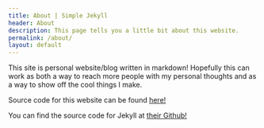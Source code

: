 ```yaml
---
title: About | Simple Jekyll
header: About
description: This page tells you a little bit about this website.
permalink: /about/
layout: default
---
```


This site is personal website/blog written in markdown! Hopefully this can work as both a way to reach more people with my personal thoughts and as a way to show off the cool things I make.

Source code for this website can be found [here!](https://gitlab.com/cameron.dugan/camerondugan.com)

You can find the source code for Jekyll at [their Github!][jekyll-proj]


[jekyll-proj]: https://github.com/jekyll/jekyll
